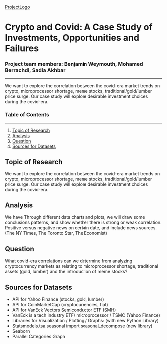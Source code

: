 [ProjectLogo](/Resources/groupprojectlogo.png)
# Crypto and Covid: A Case Study of Investments, Opportunities and Failures 

### Project team members: Benjamin Weymouth, Mohamed Berrachdi, Sadia Akhbar ###
-----------------------------
We want to explore the correlation between the covid-era market trends on crypto, microprocessor shortage, meme stocks, traditional/gold/lumber price surge. Our case study will explore desirable investment choices during the covid-era. 

### Table of Contents ### 
-----------------------------
1. [Topic of Research](#Topic-of-Research) 
1. [Analysis](#Analysis) 
1. [Question](#Question) 
1. [Sources for Datasets](#Sources-for-Datasets) 
 

## Topic of Research
We want to explore the correlation between the covid-era market trends on crypto, microprocessor shortage, meme stocks, traditional/gold/lumber price surge. Our case study will explore desirable investment choices during the covid-era. 

## Analysis
We have Through different data charts and plots, we will draw some conclusions patterns, and show whether there is strong or weak correlation. Positive versus negative news on certain date, and include news sources. (The NY Times, The Toronto Star, The Economist) 

## Question
What covid-era correlations can we determine from analyzing cryptocurrency markets as relating to microprocessor shortage, traditional assets (gold, lumber) and the introduction of meme stocks? 

## Sources for Datasets
* API for Yahoo Finance (stocks, gold, lumber) 
* API for CoinMarketCap (cryptocurrencies, fiat) 
* API  for VanEck Vectors Semiconductor ETF (SMH)
* VanEck is a tech industry ETF/ microprocessor / TSMC  (Yahoo Finance)
* Libraries for Visualization / Plotting / Graphs: (with new Python Library)
* Statsmodels.tsa.seasonal import seasonal_decompose (new library)
* Seaborn 
* Parallel Categories Graph 
